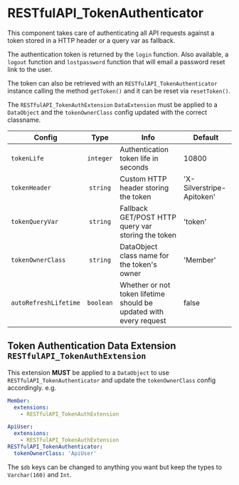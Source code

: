 # RESTfulAPI_TokenAuthenticator

This component takes care of authenticating all API requests against a token stored in a HTTP header or a query var as fallback.

The authentication token is returned by the `login` function. Also available, a `logout` function and `lostpassword` function that will email a password reset link to the user.

The token can also be retrieved with an `RESTfulAPI_TokenAuthenticator` instance calling the method `getToken()` and it can be reset via `resetToken()`.

The `RESTfulAPI_TokenAuthExtension` `DataExtension` must be applied to a `DataObject` and the `tokenOwnerClass` config updated with the correct classname.

Config | Type | Info | Default
--- | :---: | --- | ---
`tokenLife` | `integer` | Authentication token life in seconds | 10800
`tokenHeader` | `string` | Custom HTTP header storing the token | 'X-Silverstripe-Apitoken'
`tokenQueryVar` | `string` | Fallback GET/POST HTTP query var storing the token | 'token'
`tokenOwnerClass` | `string` | DataObject class name for the token's owner | 'Member'
`autoRefreshLifetime` | `boolean` | Whether or not token lifetime should be updated with every request | false


## Token Authentication Data Extension `RESTfulAPI_TokenAuthExtension`
This extension **MUST** be applied to a `DataObject` to use `RESTfulAPI_TokenAuthenticator` and update the `tokenOwnerClass` config accordingly. e.g.
```yaml
Member:
  extensions:
    - RESTfulAPI_TokenAuthExtension
```
```yaml
ApiUser:
  extensions:
    - RESTfulAPI_TokenAuthExtension
RESTfulAPI_TokenAuthenticator:
  tokenOwnerClass: 'ApiUser'
```

The `$db` keys can be changed to anything you want but keep the types to `Varchar(160)` and `Int`.